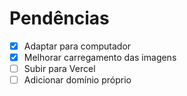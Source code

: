 # Pendências

- [x] Adaptar para computador
- [x] Melhorar carregamento das imagens
- [ ] Subir para Vercel
- [ ] Adicionar domínio próprio
